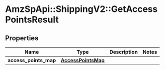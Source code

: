 # AmzSpApi::ShippingV2::GetAccessPointsResult

## Properties
Name | Type | Description | Notes
------------ | ------------- | ------------- | -------------
**access_points_map** | [**AccessPointsMap**](AccessPointsMap.md) |  | 

